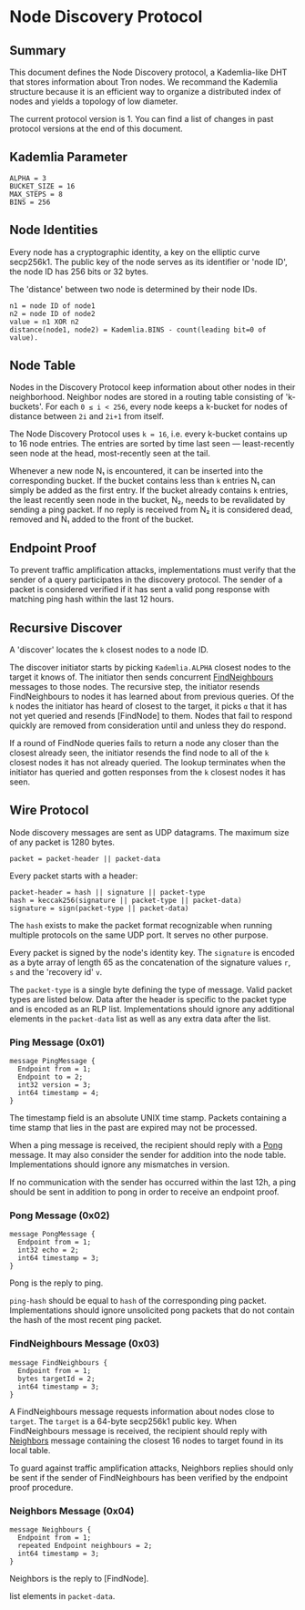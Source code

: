 # Node Discovery Protocol

## Summary
This document defines the Node Discovery protocol, a Kademlia-like DHT that
stores information about Tron nodes. We recommand the Kademlia structure because it is
an efficient way to organize a distributed index of nodes and yields a topology of low
diameter.

The current protocol version is 1. You can find a list of changes in past protocol
versions at the end of this document.

## Kademlia Parameter
```text
ALPHA = 3
BUCKET_SIZE = 16 
MAX_STEPS = 8
BINS = 256
```

## Node Identities

Every node has a cryptographic identity, a key on the elliptic curve secp256k1. The public
key of the node serves as its identifier or 'node ID', the node ID has 256 bits or 32 bytes.

The 'distance' between two node is determined by their node IDs.

```text
n1 = node ID of node1
n2 = node ID of node2
value = n1 XOR n2
distance(node1, node2) = Kademlia.BINS - count(leading bit=0 of value).
```

## Node Table

Nodes in the Discovery Protocol keep information about other nodes in their neighborhood.
Neighbor nodes are stored in a routing table consisting of 'k-buckets'. For each `0 ≤ i <
256`, every node keeps a k-bucket for nodes of distance between `2i` and `2i+1` from
itself.

The Node Discovery Protocol uses `k = 16`, i.e. every k-bucket contains up to 16 node
entries. The entries are sorted by time last seen — least-recently seen node at the head,
most-recently seen at the tail.

Whenever a new node N₁ is encountered, it can be inserted into the corresponding bucket.
If the bucket contains less than `k` entries N₁ can simply be added as the first entry. If
the bucket already contains `k` entries, the least recently seen node in the bucket, N₂,
needs to be revalidated by sending a ping packet. If no reply is received from N₂ it is
considered dead, removed and N₁ added to the front of the bucket.

## Endpoint Proof

To prevent traffic amplification attacks, implementations must verify that the sender of a
query participates in the discovery protocol. The sender of a packet is considered
verified if it has sent a valid pong response with matching ping hash within the last 12
hours.

## Recursive Discover

A 'discover' locates the `k` closest nodes to a node ID.

The discover initiator starts by picking `Kademlia.ALPHA` closest nodes to the target it knows of. 
The initiator then sends concurrent [FindNeighbours] messages to those nodes. 
The recursive step, the initiator resends FindNeighbours to nodes it has learned about from previous queries. 
Of the `k` nodes the initiator has heard of closest to the target, it picks `α` that it has not yet queried and resends [FindNode]
to them. Nodes that fail to respond quickly are removed from consideration until and
unless they do respond.

If a round of FindNode queries fails to return a node any closer than the closest already
seen, the initiator resends the find node to all of the `k` closest nodes it has not
already queried. The lookup terminates when the initiator has queried and gotten responses
from the `k` closest nodes it has seen.

## Wire Protocol

Node discovery messages are sent as UDP datagrams. The maximum size of any packet is 1280
bytes.

```text
packet = packet-header || packet-data
```

Every packet starts with a header:

```text
packet-header = hash || signature || packet-type
hash = keccak256(signature || packet-type || packet-data)
signature = sign(packet-type || packet-data)
```

The `hash` exists to make the packet format recognizable when running multiple protocols
on the same UDP port. It serves no other purpose.

Every packet is signed by the node's identity key. The `signature` is encoded as a byte
array of length 65 as the concatenation of the signature values `r`, `s` and the 'recovery
id' `v`.

The `packet-type` is a single byte defining the type of message. Valid packet types are
listed below. Data after the header is specific to the packet type and is encoded as an
RLP list. Implementations should ignore any additional elements in the `packet-data` list
as well as any extra data after the list.

### Ping Message (0x01)

```text
message PingMessage {
  Endpoint from = 1;
  Endpoint to = 2;
  int32 version = 3;
  int64 timestamp = 4;
}
```

The timestamp field is an absolute UNIX time stamp. Packets containing a time stamp
that lies in the past are expired may not be processed.

When a ping message is received, the recipient should reply with a [Pong] message. It may
also consider the sender for addition into the node table. Implementations should ignore
any mismatches in version.

If no communication with the sender has occurred within the last 12h, a ping should be
sent in addition to pong in order to receive an endpoint proof.

### Pong Message (0x02)

```text
message PongMessage {
  Endpoint from = 1;
  int32 echo = 2;
  int64 timestamp = 3;
}
```

Pong is the reply to ping.

`ping-hash` should be equal to `hash` of the corresponding ping packet. Implementations
should ignore unsolicited pong packets that do not contain the hash of the most recent
ping packet.

### FindNeighbours Message (0x03)

```text
message FindNeighbours {
  Endpoint from = 1;
  bytes targetId = 2;
  int64 timestamp = 3;
}

```

A FindNeighbours message requests information about nodes close to `target`. The `target` is a
64-byte secp256k1 public key. When FindNeighbours message is received, the recipient should reply with
[Neighbors] message containing the closest 16 nodes to target found in its local table.

To guard against traffic amplification attacks, Neighbors replies should only be sent if
the sender of FindNeighbours has been verified by the endpoint proof procedure.

### Neighbors Message (0x04)

```text
message Neighbours {
  Endpoint from = 1;
  repeated Endpoint neighbours = 2;
  int64 timestamp = 3;
}
```

Neighbors is the reply to [FindNode].


list elements in `packet-data`.

[Ping]: #ping-0x01
[Pong]: #pong-0x02
[FindNeighbours]: #findneighbours-message-(0x03)
[Neighbors]: #neighbors-0x04
